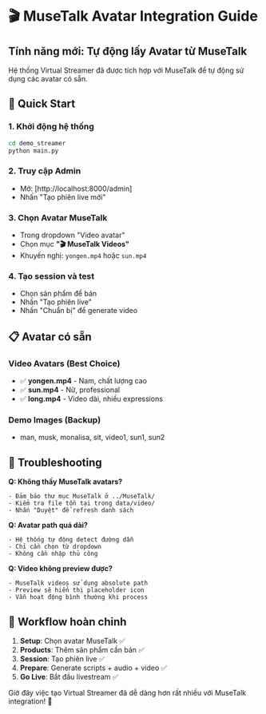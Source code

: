 # 🎬 MuseTalk Avatar Integration Guide

## Tính năng mới: Tự động lấy Avatar từ MuseTalk

Hệ thống Virtual Streamer đã được tích hợp với MuseTalk để tự động sử dụng các avatar có sẵn.

## 🚀 Quick Start

### 1. Khởi động hệ thống

```bash
cd demo_streamer
python main.py
```

### 2. Truy cập Admin

- Mở: [http://localhost:8000/admin]
- Nhấn "Tạo phiên live mới"

### 3. Chọn Avatar MuseTalk

- Trong dropdown "Video avatar"
- Chọn mục **"🎬 MuseTalk Videos"**
- Khuyến nghị: `yongen.mp4` hoặc `sun.mp4`

### 4. Tạo session và test

- Chọn sản phẩm để bán
- Nhấn "Tạo phiên live"
- Nhấn "Chuẩn bị" để generate video

## 📋 Avatar có sẵn

### Video Avatars (Best Choice)

- ✅ **yongen.mp4** - Nam, chất lượng cao
- ✅ **sun.mp4** - Nữ, professional
- ✅ **long.mp4** - Video dài, nhiều expressions

### Demo Images (Backup)

- man, musk, monalisa, sit, video1, sun1, sun2

## 🔧 Troubleshooting

**Q: Không thấy MuseTalk avatars?**

```plain
- Đảm bảo thư mục MuseTalk ở ../MuseTalk/
- Kiểm tra file tồn tại trong data/video/
- Nhấn "Duyệt" để refresh danh sách
```

**Q: Avatar path quá dài?**

```plain
- Hệ thống tự động detect đường dẫn
- Chỉ cần chọn từ dropdown
- Không cần nhập thủ công
```

**Q: Video không preview được?**

```plain
- MuseTalk videos sử dụng absolute path
- Preview sẽ hiển thị placeholder icon
- Vẫn hoạt động bình thường khi process
```

## 🎯 Workflow hoàn chỉnh

1. **Setup**: Chọn avatar MuseTalk ✅
2. **Products**: Thêm sản phẩm cần bán ✅
3. **Session**: Tạo phiên live ✅
4. **Prepare**: Generate scripts + audio + video ✅
5. **Go Live**: Bắt đầu livestream ✅

Giờ đây việc tạo Virtual Streamer đã dễ dàng hơn rất nhiều với MuseTalk integration! 🎉
